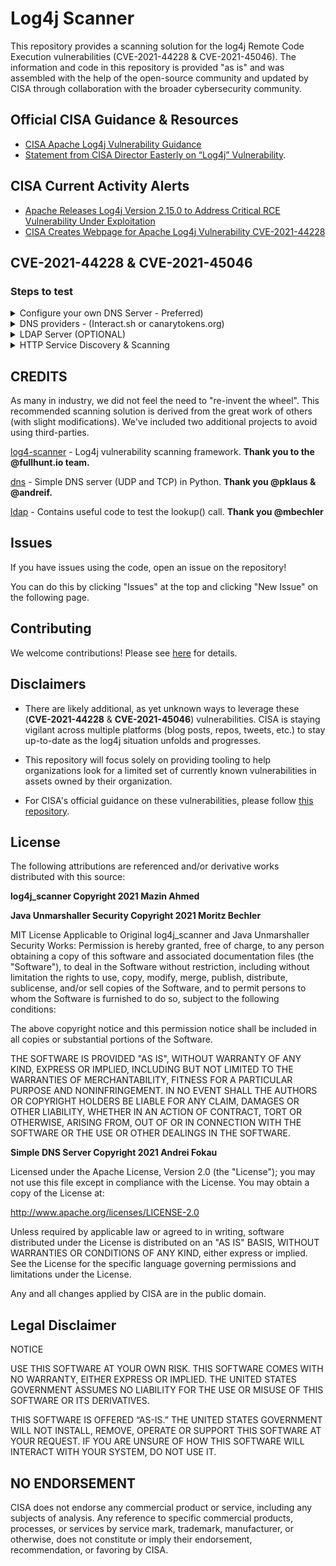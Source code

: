 # Log4j Scanner #

This repository provides a scanning solution for the log4j Remote Code Execution vulnerabilities (CVE-2021-44228 & CVE-2021-45046). 
The information and code in this repository is provided "as is" and was assembled with the help of the open-source community and updated by CISA through collaboration with the broader cybersecurity community.

## Official CISA Guidance & Resources ##

- [CISA Apache Log4j Vulnerability Guidance](https://www.cisa.gov/uscert/apache-log4j-vulnerability-guidance)
- [Statement from CISA Director Easterly on “Log4j” Vulnerability](https://www.cisa.gov/news/2021/12/11/statement-cisa-director-easterly-log4j-vulnerability).

## CISA Current Activity Alerts ##

- [Apache Releases Log4j Version 2.15.0 to Address Critical RCE Vulnerability Under Exploitation](https://www.cisa.gov/uscert/ncas/current-activity/2021/12/10/apache-releases-log4j-version-2150-address-critical-rce)
- [CISA Creates Webpage for Apache Log4j Vulnerability CVE-2021-44228](https://www.cisa.gov/uscert/ncas/current-activity/2021/12/13/cisa-creates-webpage-apache-log4j-vulnerability-cve-2021-44228)

## CVE-2021-44228 & CVE-2021-45046 ##

### Steps to test ###

<details><summary>Configure your own DNS Server - Preferred) </summary><br/>
- Add DNS records to your domain. (example.com)

- `A` record with a value of your IP address (`test.example.com` -> <PUBLIC IP ADDRESS>)
- `NS` record (`ns1.example.com`) with a value of the `test.example.com` as chosen above.

- Host a DNS server to log DNS requests made to your domain. 

- Install the requirement modules -> `pip3 install -r requirements.txt`

- Modify the `dns/ddnsserver.py` script with the value of the NS record above (`test.example.com`) 

- `python3 dns/ddnsserver.py --udp 53 >> dns-results.txt`

- Test it with `nslookup hello.test.example.com`. You can run `tail -f dns-results.txt` to monitor these logs. 

- You should see the entry in your `dns-results.txt` file after the `nslookup` command. Once you do, you're ready to scan! 

- Note: Same concepts will apply if you're using internal DNS to test this. 

</details>

<details><summary>DNS providers - (Interact.sh or canarytokens.org) </summary><br/>

- [Interact.sh](https://github.com/projectdiscovery/interactsh)  - Interactsh is an open-source solution for out-of-band data extraction. It is a tool designed to detect bugs that cause external interactions. These bugs include, Blind SQLi, Blind CMDi, SSRF, etc. 

- [Canarytokens.org](https://canarytokens.org/generate) - Canarytokens helps track activity and actions on your network.

</details>

<details><summary>LDAP Server (OPTIONAL)</summary><br/>

- Reference the `README.md` under the `ldap` directory if you'd also like to test a running LDAP server.

- Build the project using maven. `cd ldap`

- `mvn clean package -DskipTests`

- `nohup java -cp target/marshalsec-0.0.3-SNAPSHOT-all.jar marshalsec.jndi.LDAPRefServer "http://127.0.0.1:8080/#payload" 443 >> ldap_requests.txt &`

- There are [alternatives](https://github.com/alexandre-lavoie/python-log4rce) to this project as well. 
</details>

<details><summary>HTTP Service Discovery & Scanning</summary><br/>

- Gather your most update-to-date asset list of your organization and find web services. Though this vulnerability does not solely affect web services, 
this will serve as a great starting point to minimizing the attack surface.

- **If you have a list of company owned URLS, you may skip this step**: Utilize some well known tools like [httpprobe](https://github.com/tomnomnom/httprobe) or [httpx](https://github.com/projectdiscovery/httpx) to identify web services running on multiple ports. Basic Example: `httpprobe` -> `cat list-of-your-company-domains.txt | $HOME/go/bin/httprobe > your-web-assets.txt`

- Now that you have a list of URLs, you're ready to scan: `python3 log4j-scan.py --run-all-tests --custom-dns-callback-host test.example.com -l web-asset-urls.txt`

- Be sure to scan for the **new** CVE as well -> `python3 log4j-scan.py --test-CVE-2021-45046 --custom-dns-callback-host test.example.com -l web-asset-urls.txt`

- Monitor the DNS server configured in **Step 2**.
</details>

## CREDITS ##

As many in industry, we did not feel the need to "re-invent the wheel". This
recommended scanning solution is derived from the great work of others (with slight modifications). We've included two additional
projects to avoid using third-parties.

[log4-scanner](https://github.com/fullhunt/log4j-scan) - Log4j vulnerability scanning framework. **Thank you to the @fullhunt.io team.**

[dns](https://gist.github.com/pklaus/b5a7876d4d2cf7271873) - Simple DNS server (UDP and TCP) in Python. **Thank you @pklaus & @andreif.**

[ldap](https://github.com/mbechler/marshalsec) - Contains useful code to test the lookup() call. **Thank you @mbechler**


## Issues ##

If you have issues using the code, open an issue on the repository!

You can do this by clicking "Issues" at the top and clicking "New Issue" on the following page.

## Contributing ##

We welcome contributions!  Please see [here](CONTRIBUTING.md) for details.

## Disclaimers ##

- There are likely additional, as yet unknown ways to leverage these (**CVE-2021-44228** & **CVE-2021-45046**) vulnerabilities. CISA is staying vigilant across
multiple platforms (blog posts, repos, tweets, etc.) to stay up-to-date as the log4j situation unfolds and progresses.

- This repository will focus solely on providing tooling to help organizations look for a limited set of currently known vulnerabilities in assets owned by their organization.

- For CISA's official guidance on these vulnerabilities, please follow [this repository](https://github.com/cisagov/log4j-affected-db).

## License ##

The following attributions are referenced and/or derivative works distributed with this source: 

**log4j_scanner Copyright 2021 Mazin Ahmed**

**Java Unmarshaller Security Copyright 2021 Moritz Bechler**

MIT License Applicable to Original log4j_scanner and Java Unmarshaller Security Works: Permission is hereby granted, free of charge, to any person obtaining a copy of this software and associated documentation files (the "Software"), to deal in the Software without restriction, including without limitation the rights to use, copy, modify, merge, publish, distribute, sublicense, and/or sell copies of the Software, and to permit persons to whom the Software is furnished to do so, subject to the following conditions: 

The above copyright notice and this permission notice shall be included in all copies or substantial portions of the Software. 

THE SOFTWARE IS PROVIDED "AS IS", WITHOUT WARRANTY OF ANY KIND, EXPRESS OR IMPLIED, INCLUDING BUT NOT LIMITED TO THE WARRANTIES OF MERCHANTABILITY, FITNESS FOR A PARTICULAR PURPOSE AND NONINFRINGEMENT. IN NO EVENT SHALL THE AUTHORS OR COPYRIGHT HOLDERS BE LIABLE FOR ANY CLAIM, DAMAGES OR OTHER LIABILITY, WHETHER IN AN ACTION OF CONTRACT, TORT OR OTHERWISE, ARISING FROM, OUT OF OR IN CONNECTION WITH THE SOFTWARE OR THE USE OR OTHER DEALINGS IN THE SOFTWARE. 

**Simple DNS Server Copyright 2021 Andrei Fokau**

Licensed under the Apache License, Version 2.0 (the "License"); you may not use this file except in compliance with the License.  You may obtain a copy of the License at: 

http://www.apache.org/licenses/LICENSE-2.0

Unless required by applicable law or agreed to in writing, software distributed under the License is distributed on an "AS IS" BASIS, WITHOUT WARRANTIES OR CONDITIONS OF ANY KIND, either express or implied.  See the License for the specific language governing permissions and limitations under the License. 

Any and all changes applied by CISA are in the public domain. 

## Legal Disclaimer ##

NOTICE

USE THIS SOFTWARE AT YOUR OWN RISK. THIS SOFTWARE COMES WITH NO WARRANTY, EITHER EXPRESS OR IMPLIED. THE UNITED STATES GOVERNMENT ASSUMES NO LIABILITY FOR THE USE OR MISUSE OF THIS SOFTWARE OR ITS DERIVATIVES.

THIS SOFTWARE IS OFFERED “AS-IS.” THE UNITED STATES GOVERNMENT WILL NOT INSTALL, REMOVE, OPERATE OR SUPPORT THIS SOFTWARE AT YOUR REQUEST. IF YOU ARE UNSURE OF HOW THIS SOFTWARE WILL INTERACT WITH YOUR SYSTEM, DO NOT USE IT.

## NO ENDORSEMENT ##
CISA does not endorse any commercial product or service, including any subjects of analysis. Any reference to specific commercial products, processes, or services by service mark, trademark, manufacturer, or otherwise, does not constitute or imply their endorsement, recommendation, or favoring by CISA.
